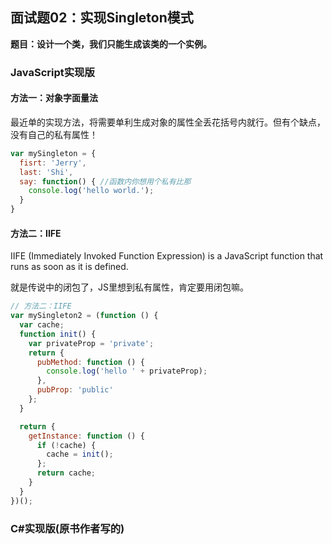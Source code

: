 ## 面试题02：实现Singleton模式

**题目：设计一个类，我们只能生成该类的一个实例。**

### JavaScript实现版

#### 方法一：对象字面量法

最近单的实现方法，将需要单利生成对象的属性全丢花括号内就行。但有个缺点，没有自己的私有属性！

```js
var mySingleton = {
  fisrt: 'Jerry',
  last: 'Shi',
  say: function() { //函数内你想用个私有比那
    console.log('hello world.');
  }
}
```

#### 方法二：IIFE

IIFE (Immediately Invoked Function Expression) is a JavaScript function that runs as soon as it is defined.

就是传说中的闭包了，JS里想到私有属性，肯定要用闭包嘛。

```js
// 方法二：IIFE
var mySingleton2 = (function () {
  var cache;
  function init() {
    var privateProp = 'private';
    return {
      pubMethod: function () {
        console.log('hello ' + privateProp);
      },
      pubProp: 'public'
    };
  }

  return {
    getInstance: function () {
      if (!cache) {
        cache = init();
      };
      return cache;
    }
  }
})();
```

### C#实现版(原书作者写的)